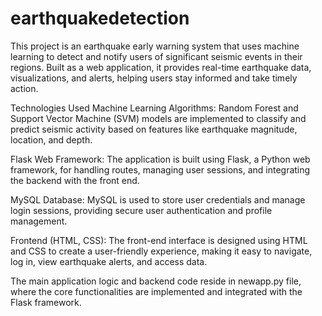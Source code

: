 # earthquakedetection
This project is an earthquake early warning system that uses machine learning to detect and notify users of significant seismic events in their regions. Built as a web application, it provides real-time earthquake data, visualizations, and alerts, helping users stay informed and take timely action.

Technologies Used
Machine Learning Algorithms:
Random Forest and Support Vector Machine (SVM) models are implemented to classify and predict seismic activity based on features like earthquake magnitude, location, and depth.

Flask Web Framework:
The application is built using Flask, a Python web framework, for handling routes, managing user sessions, and integrating the backend with the front end.

MySQL Database:
MySQL is used to store user credentials and manage login sessions, providing secure user authentication and profile management.

Frontend (HTML, CSS):
The front-end interface is designed using HTML and CSS to create a user-friendly experience, making it easy to navigate, log in, view earthquake alerts, and access data.

The main application logic and backend code reside in newapp.py file, where the core functionalities are implemented and integrated with the Flask framework.
